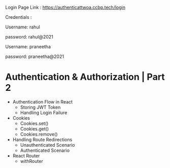 Login Page Link : https://authenticattwoa.ccbp.tech/login

Credentials : 

Username: rahul

password: rahul@2021

Username: praneetha

password: praneetha@2021


# Authentication & Authorization | Part 2

- Authentication Flow in React
  - Storing JWT Token
  - Handling Login Failure
- Cookies
  - Cookies.set()
  - Cookies.get()
  - Cookies.remove()
- Handling Route Redirections
  - Unauthenticated Scenario
  - Authenticated Scenario
- React Router
  - withRouter
